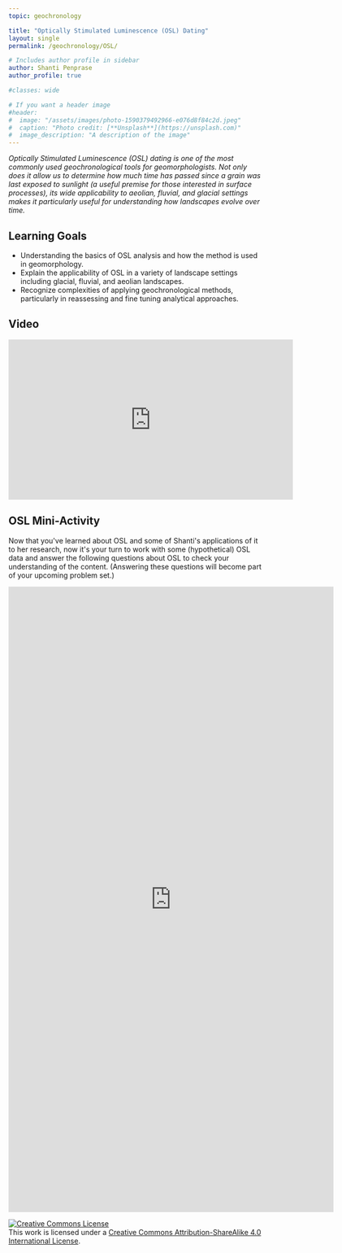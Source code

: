 ```yaml
---
topic: geochronology

title: "Optically Stimulated Luminescence (OSL) Dating"
layout: single
permalink: /geochronology/OSL/

# Includes author profile in sidebar
author: Shanti Penprase
author_profile: true

#classes: wide

# If you want a header image
#header:
#  image: "/assets/images/photo-1590379492966-e076d8f84c2d.jpeg"
#  caption: "Photo credit: [**Unsplash**](https://unsplash.com)"
#  image_description: "A description of the image"
---
```


*Optically Stimulated Luminescence (OSL) dating is one of the most commonly used geochronological tools for geomorphologists. Not only does it allow us to determine how much time has passed since a grain was last exposed to sunlight (a useful premise for those interested in surface processes), its wide applicability to aeolian, fluvial, and glacial settings makes it particularly useful for understanding how landscapes evolve over time.*

## Learning Goals
* Understanding the basics of OSL analysis and how the method is used in geomorphology.
* Explain the applicability of OSL in a variety of landscape settings including glacial, fluvial, and aeolian landscapes.
* Recognize complexities of applying geochronological methods, particularly in reassessing and fine tuning analytical approaches.

## Video

<iframe width="560" height="315" src="https://www.youtube.com/embed/qvSRDgsipkE" frameborder="0" allow="accelerometer; autoplay; clipboard-write; encrypted-media; gyroscope; picture-in-picture" allowfullscreen></iframe>

## OSL Mini-Activity

Now that you've learned about OSL and some of Shanti's applications of it to her research, now it's your turn to work with some (hypothetical) OSL data and answer the following questions about OSL to check your understanding of the content. (Answering these questions will become part of your upcoming problem set.)


<iframe src="https://docs.google.com/forms/d/e/1FAIpQLScCIb3BIqj-NnFlpgb2uDFBfe5KvYOo87lRfUFnxICdJKnjMQ/viewform?embedded=true" width="640" height="1230" frameborder="0" marginheight="0" marginwidth="0">Loading…</iframe>


<a rel="license" href="http://creativecommons.org/licenses/by-sa/4.0/"><img alt="Creative Commons License" style="border-width:0" src="https://i.creativecommons.org/l/by-sa/4.0/88x31.png" /></a><br />This work is licensed under a <a rel="license" href="http://creativecommons.org/licenses/by-sa/4.0/">Creative Commons Attribution-ShareAlike 4.0 International License</a>.
